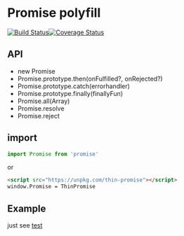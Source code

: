 # Promise polyfill
[![Build Status](https://travis-ci.org/jerry-i/thin-promise.svg?branch=master)](https://travis-ci.org/jerry-i/thin-promise)[![Coverage Status](https://coveralls.io/repos/github/jerry-i/thin-promise/badge.svg?branch=master)](https://coveralls.io/github/jerry-i/thin-promise?branch=master)


## API

+ new Promise
+ Promise.prototype.then(onFulfilled?, onRejected?)
+ Promise.prototype.catch(errorhandler)
+ Promise.prototype.finally(finallyFun)
+ Promise.all(Array)
+ Promise.resolve
+ Promise.reject

## import

```js
import Promise from 'promise'

```
or

```html
<script src="https://unpkg.com/thin-promise"></script>
window.Promise = ThinPromise
```

## Example

just see [test](https://github.com/jerry-i/thin-promise/blob/master/test/promise.spec.js)
